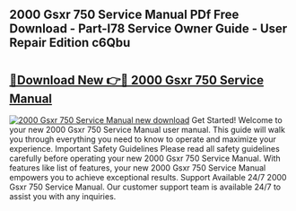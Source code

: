 ## 2000 Gsxr 750 Service Manual PDf Free Download - Part-I78 Service Owner Guide - User Repair Edition c6Qbu

# <h2><a href="http://cf18736.oget.top/?id=2000+Gsxr+750+Service+Manual">🔗Download New 👉🔴 2000 Gsxr 750 Service Manual</a></h2>

[![2000 Gsxr 750 Service Manual new download](https://i.imgur.com/5g1atiW.png)](http://cf18736.oget.top/?id=2000+Gsxr+750+Service+Manual)
Get Started! Welcome to your new 2000 Gsxr 750 Service Manual user manual. This guide will walk you through everything you need to know to operate and maximize your experience. Important Safety Guidelines Please read all safety guidelines carefully before operating your new 2000 Gsxr 750 Service Manual. With features like list of features, your new 2000 Gsxr 750 Service Manual empowers you to achieve exceptional results. Support Available 24/7 2000 Gsxr 750 Service Manual. Our customer support team is available 24/7 to assist you with any inquiries.
